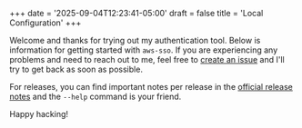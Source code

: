 +++
date = '2025-09-04T12:23:41-05:00'
draft = false
title = 'Local Configuration'
+++

Welcome and thanks for trying out my authentication tool. Below is information
for getting started with `aws-sso`. If you are experiencing any problems and
need to reach out to me, feel free to [create an issue][] and I'll try to get
back as soon as possible.

For releases, you can find important notes per release in the [official release
notes][] and the `--help` command is your friend.

Happy hacking!

[create an issue]: https://github.com/louislef299/aws-sso/issues
[official release notes]: https://github.com/louislef299/aws-sso/releases
